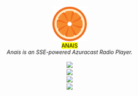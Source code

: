 <p align="center">
    <img src="src/static/img/favicon.png" style="height: 90px; width: 90px">
    <br>
    <mark>ANAIS</mark>
    <br>
    <i>Anais is an SSE-powered Azuracast Radio Player.</i>
    <br>
    <br>
    <img src="https://github.com/user-attachments/assets/8cb5ade0-8ee1-4cb5-8b64-a08df8b8e1ef">
    <br>
    <img src="https://github.com/user-attachments/assets/03c2787f-b3be-44d2-846d-701efd1fa604">
    <br>
    <img src="https://github.com/user-attachments/assets/264fac64-4c56-43ee-9e6c-fb01cdc2471a">
    <br>
    <img src="https://github.com/user-attachments/assets/6aff6112-6528-455b-b9fe-d5f5e8beb646">
</p>
